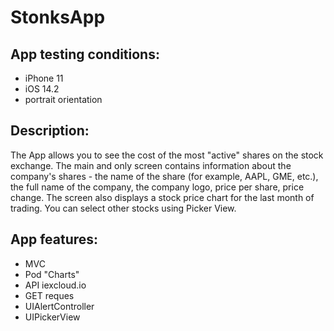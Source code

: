 # StonksApp

**App testing conditions:**
-----------------------------------
- iPhone 11
- iOS 14.2
- portrait orientation

**Description:**
-----------------------------------
The App allows you to see the cost of the most "active" shares on the stock exchange. The main and only screen contains information about the company's shares - the name of the share (for example, AAPL, GME, etc.), the full name of the company, the company logo, price per share, price change. The screen also displays a stock price chart for the last month of trading. You can select other stocks using Picker View.

**App features:**
-----------------------------------
- MVC
- Pod "Charts"
- API iexcloud.io
- GET reques
- UIAlertController
- UIPickerView

